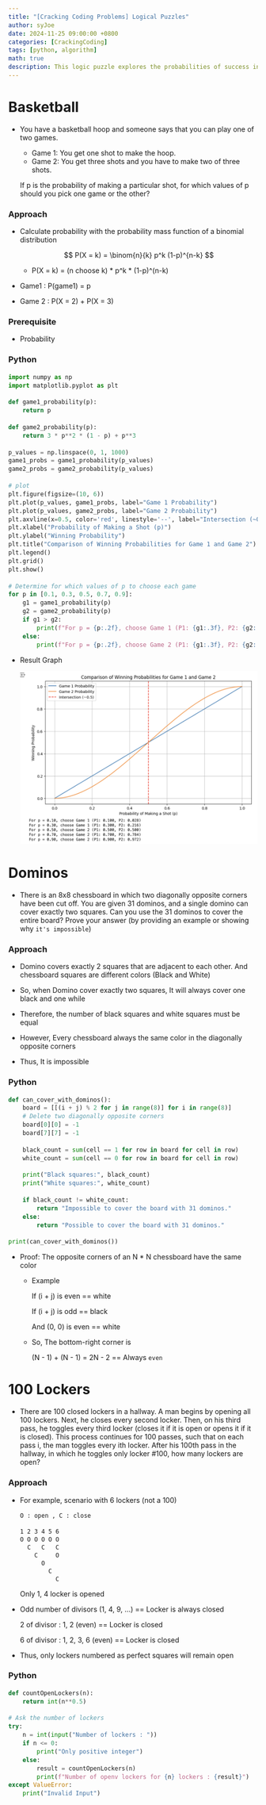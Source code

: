 ```yaml
---
title: "[Cracking Coding Problems] Logical Puzzles"
author: syJoe
date: 2024-11-25 09:00:00 +0800
categories: [CrackingCoding]
tags: [python, algorithm]
math: true
description: This logic puzzle explores the probabilities of success in two basketball games and determines which game to choose based on the probability of making a shot
---
```


# Basketball

- You have a basketball hoop and someone says that you can play one of two games.
    
    - Game 1: You get one shot to make the hoop.
    - Game 2: You get three shots and you have to make two of three shots.

    If p is the probability of making a particular shot, for which values of p should you pick one game
    or the other?

### Approach

- Calculate probability with the probability mass function of a binomial distribution 

    $$
    P(X = k) = \binom{n}{k} p^k (1-p)^{n-k}
    $$

    - P(X = k) = (n choose k) * p^k * (1-p)^(n-k)

- Game1 : P(game1) = p

- Game 2 : P(X = 2) + P(X = 3)

### Prerequisite

- Probability

### Python

```python
import numpy as np
import matplotlib.pyplot as plt

def game1_probability(p):
    return p

def game2_probability(p):
    return 3 * p**2 * (1 - p) + p**3

p_values = np.linspace(0, 1, 1000)
game1_probs = game1_probability(p_values)
game2_probs = game2_probability(p_values)

# plot
plt.figure(figsize=(10, 6))
plt.plot(p_values, game1_probs, label="Game 1 Probability")
plt.plot(p_values, game2_probs, label="Game 2 Probability")
plt.axvline(x=0.5, color='red', linestyle='--', label="Intersection (~0.5)")
plt.xlabel("Probability of Making a Shot (p)")
plt.ylabel("Winning Probability")
plt.title("Comparison of Winning Probabilities for Game 1 and Game 2")
plt.legend()
plt.grid()
plt.show()

# Determine for which values of p to choose each game
for p in [0.1, 0.3, 0.5, 0.7, 0.9]:
    g1 = game1_probability(p)
    g2 = game2_probability(p)
    if g1 > g2:
        print(f"For p = {p:.2f}, choose Game 1 (P1: {g1:.3f}, P2: {g2:.3f})")
    else:
        print(f"For p = {p:.2f}, choose Game 2 (P1: {g1:.3f}, P2: {g2:.3f})")
```

- Result Graph

    ![Alt text](../assets/img/blog/result_graph.png)

# Dominos

- There is an 8x8 chessboard in which two diagonally opposite corners have been cut off. You are given 31 dominos, and a single domino can cover exactly two squares. Can you use the 31 dominos to cover the entire board? Prove your answer (by providing an example or showing why `it's impossible`)

### Approach

- Domino covers exactly 2 squares that are adjacent to each other. And chessboard squares are different colors (Black and White)

- So, when Domino cover exactly two squares, It will always cover one black and one while

- Therefore, the number of black squares and white squares must be equal

- However, Every chessboard always the same color in the diagonally opposite corners

- Thus, It is impossible

### Python

```python
def can_cover_with_dominos():
    board = [[(i + j) % 2 for j in range(8)] for i in range(8)]
    # Delete two diagonally opposite corners
    board[0][0] = -1
    board[7][7] = -1
    
    black_count = sum(cell == 1 for row in board for cell in row)
    white_count = sum(cell == 0 for row in board for cell in row)
    
    print("Black squares:", black_count)
    print("White squares:", white_count)
    
    if black_count != white_count:
        return "Impossible to cover the board with 31 dominos."
    else:
        return "Possible to cover the board with 31 dominos."

print(can_cover_with_dominos())
```

- Proof: The opposite corners of an N * N chessboard have the same color

    - Example
   
        If (i + j) is even == white
        
        If (i + j) is odd == black
        
        And (0, 0) is even == white
    
    - So, The bottom-right corner is

        (N - 1) + (N - 1) = 2N - 2 == Always `even`

# 100 Lockers

- There are 100 closed lockers in a hallway. A man begins by opening all 100 lockers. Next, he closes every second locker. Then, on his third pass, he toggles every third locker (closes it if it is open or opens it if it is closed). This process continues for 100 passes, such that on each pass i, the man toggles every ith locker. After his 100th pass in the hallway, in which he toggles only locker #100, how many lockers are open?

### Approach

- For example, scenario with 6 lockers (not a 100)

    ```text
    O : open , C : close

    1 2 3 4 5 6
    O O O O O O
      C   C   C
        C     O
          O
            C
              C
    ```

    Only 1, 4 locker is opened

- Odd number of divisors (1, 4, 9, ...) == Locker is always closed

    2 of divisor : 1, 2 (even) == Locker is closed

    6 of divisor : 1, 2, 3, 6 (even) == Locker is closed

- Thus, only lockers numbered as perfect squares will remain open

### Python

```python
def countOpenLockers(n):
    return int(n**0.5)

# Ask the number of lockers
try:
    n = int(input("Number of lockers : "))
    if n <= 0:
        print("Only positive integer")
    else:
        result = countOpenLockers(n)
        print(f"Number of openv lockers for {n} lockers : {result}")
except ValueError:
    print("Invalid Input")
```
